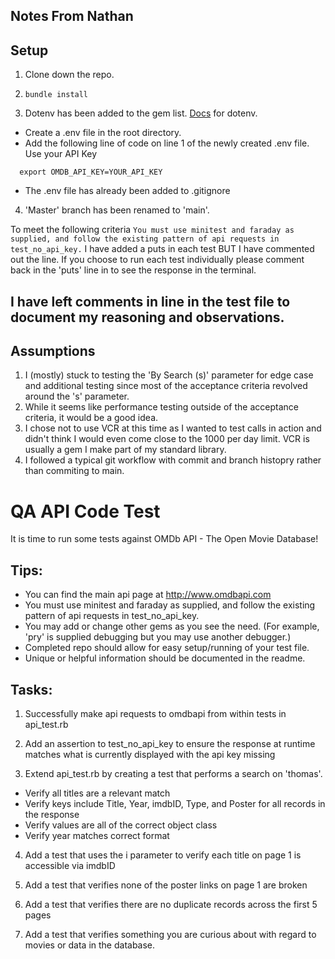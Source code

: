 
## Notes From Nathan

## Setup
1. Clone down the repo.

2. `bundle install`

3. Dotenv has been added to the gem list. [Docs](https://github.com/bkeepers/dotenv) for dotenv.
  - Create a .env file in the root directory. 
  - Add the following line of code on line 1 of the newly created .env file. Use your API Key
```
  export OMDB_API_KEY=YOUR_API_KEY
```
   - The .env file has already been added to .gitignore

4. 'Master' branch has been renamed to 'main'.

To meet the following criteria `You must use minitest and faraday as supplied, and follow the existing pattern of api requests in test_no_api_key.` I have added a puts in each test BUT I have commented out the line. If you choose to run each test individually please comment back in the 'puts' line in to see the response in the terminal. 
 

## I have left comments in line in the test file to document my reasoning and observations.

## Assumptions

1. I (mostly) stuck to testing the 'By Search (s)' parameter for edge case and additional testing since most of the acceptance criteria revolved around the 's' parameter.
2. While it seems like performance testing outside of the acceptance criteria, it would be a good idea. 
3. I chose not to use VCR at this time as I wanted to test calls in action and didn't think I would even come close to the 1000 per day limit. VCR is usually a gem I make part of my standard library. 
4. I followed a typical git workflow with commit and branch histopry rather than commiting to main.


# QA API Code Test

It is time to run some tests against OMDb API - The Open Movie Database!

## Tips:

- You can find the main api page at http://www.omdbapi.com
- You must use minitest and faraday as supplied, and follow the existing pattern of api requests in test_no_api_key.
- You may add or change other gems as you see the need. (For example, 'pry' is supplied debugging but you may use another debugger.)
- Completed repo should allow for easy setup/running of your test file.
- Unique or helpful information should be documented in the readme.

## Tasks:

1. Successfully make api requests to omdbapi from within tests in api_test.rb

2. Add an assertion to test_no_api_key to ensure the response at runtime matches what is currently displayed with the api key missing

3. Extend api_test.rb by creating a test that performs a search on 'thomas'.

  - Verify all titles are a relevant match
  - Verify keys include Title, Year, imdbID, Type, and Poster for all records in the response
  - Verify values are all of the correct object class
  - Verify year matches correct format

4. Add a test that uses the i parameter to verify each title on page 1 is accessible via imdbID

5. Add a test that verifies none of the poster links on page 1 are broken

6. Add a test that verifies there are no duplicate records across the first 5 pages

7. Add a test that verifies something you are curious about with regard to movies or data in the database.

